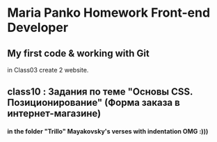 # Maria Panko Homework Front-end Developer  
## My first code &amp; working with Git


in Class03 create 2 website.



## class10 :  Задания по теме "Основы CSS. Позиционирование" (Форма заказа в интернет-магазине)




#### in the folder "Trillo" Mayakovsky's verses with indentation OMG :)))
